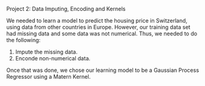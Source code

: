 Project 2: Data Imputing, Encoding and Kernels

We needed to learn a model to predict the housing price in Switzerland, using
data from other countries in Europe. However, our training data set had missing data and some data was not numerical. Thus, we needed to do the following:
<br>
1. Impute the missing data.
2. Enconde non-numerical data.

Once that was done, we chose our learning model to be a Gaussian Process Regressor
using a Matern Kernel.